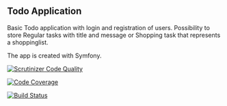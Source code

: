 ## Todo Application

Basic Todo application with login and registration of users. Possibility to store Regular tasks with title and message or Shopping task that represents a shoppinglist.

The app is created with Symfony.

[![Scrutinizer Code Quality](https://scrutinizer-ci.com/g/RobIsr/todo/badges/quality-score.png?b=main)](https://scrutinizer-ci.com/g/RobIsr/todo/?branch=main)

[![Code Coverage](https://scrutinizer-ci.com/g/RobIsr/todo/badges/coverage.png?b=main)](https://scrutinizer-ci.com/g/RobIsr/todo/?branch=main)

[![Build Status](https://scrutinizer-ci.com/g/RobIsr/todo/badges/build.png?b=main)](https://scrutinizer-ci.com/g/RobIsr/todo/build-status/main)